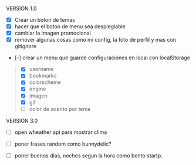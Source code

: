 VERSION 1.0
- [x] Crear un boton de temas
- [x] hacer que el boton de menu sea despleglable
- [x] cambiar la imagen promocional
- [x] remover algunas cosas como mi config, la foto de perfil y mas con gitignore

- [-] crear un menu que guarde configuraciones en local con localStorage
> - [x] username
> - [x] bookmarks
> - [x] colorscheme
> - [x] engine
> - [x] imagen
> - [x] gif
> - [ ] color de acento por tema


VERSION 3.0
- [ ] open wheather api para mostrar clima
- [ ] poner frases random como bunnydelic?
- [ ] poner buenos dias, noches segun la hora como bento startp.


